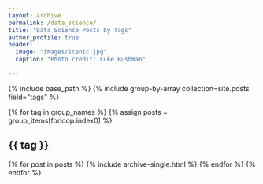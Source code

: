 ```yaml
---
layout: archive
permalink: /data_science/
title: "Data Science Posts by Tags"
author_profile: true
header:
  image: "images/scenic.jpg"
  caption: "Photo credit: Luke Bushman"

---
```


{% include base_path %}
{% include group-by-array collection=site.posts field="tags" %}

{% for tag in group_names %}
  {% assign posts = group_items[forloop.index0] %}
  <h2 id="{{ tag | slugify }}" class="archive__subtitle">{{ tag }}</h2>
  {% for post in posts %}
    {% include archive-single.html %}
  {% endfor %}
{% endfor %}

